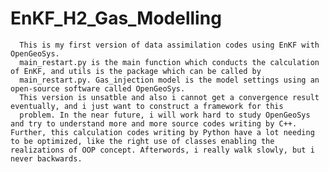 # EnKF_H2_Gas_Modelling


      This is my first version of data assimilation codes using EnKF with OpenGeoSys.
      main_restart.py is the main function which conducts the calculation of EnKF, and utils is the package which can be called by 
      main_restart.py. Gas_injection model is the model settings using an open-source software called OpenGeoSys.
      This version is unsatble and also i cannot get a convergence result eventually, and i just want to construct a framework for this 
      problem. In the near future, i will work hard to study OpenGeoSys and try to understand more and more source codes writing by C++.       Further, this calculation codes writing by Python have a lot needing to be optimized, like the right use of classes enabling the         realizations of OOP concept. Afterwords, i really walk slowly, but i never backwards.
